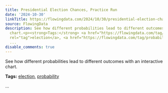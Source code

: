 ```yaml
---
title: Presidential Election Chances, Practice Run
date: '2024-10-30'
linkTitle: https://flowingdata.com/2024/10/30/presidential-election-chances-practice-run/
source: FlowingData
description: See how different probabilities lead to different outcomes with an interactive
  chart.<p><strong>Tags:</strong> <a href="https://flowingdata.com/tag/election/"
  rel="tag">election</a>, <a href="https://flowingdata.com/tag/probability/" rel="tag">probability</a></p>
  ...
disable_comments: true
---
```

See how different probabilities lead to different outcomes with an interactive chart.<p><strong>Tags:</strong> <a href="https://flowingdata.com/tag/election/" rel="tag">election</a>, <a href="https://flowingdata.com/tag/probability/" rel="tag">probability</a></p> ...